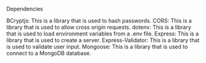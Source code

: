 Dependencies

BCryptjs: This is a library that is used to hash passwords.
CORS: This is a library that is used to allow cross origin requests.
dotenv: This is a library that is used to load environment variables from a .env file.
Express: This is a library that is used to create a server.
Express-Validator: This is a library that is used to validate user input.
Mongoose: This is a library that is used to connect to a MongoDB database.